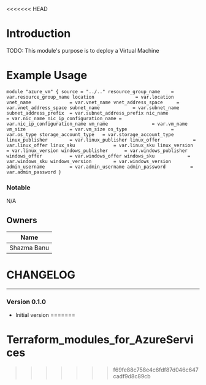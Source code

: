 <<<<<<< HEAD
# Introduction

TODO: This module's purpose is to deploy a Virtual Machine

# Example Usage

`
module "azure_vm" {
  source = "../.."
  resource_group_name    = var.resource_group_name
  location               = var.location
  vnet_name              = var.vnet_name
  vnet_address_space     = var.vnet_address_space
  subnet_name            = var.subnet_name
  subnet_address_prefix  = var.subnet_address_prefix
  nic_name               = var.nic_name
  nic_ip_configuration_name = var.nic_ip_configuration_name
  vm_name                = var.vm_name
  vm_size                = var.vm_size
  os_type                = var.os_type
  storage_account_type   = var.storage_account_type
  linux_publisher        = var.linux_publisher
  linux_offer            = var.linux_offer
  linux_sku              = var.linux_sku
  linux_version          = var.linux_version
  windows_publisher      = var.windows_publisher
  windows_offer          = var.windows_offer
  windows_sku            = var.windows_sku
  windows_version        = var.windows_version
  admin_username         = var.admin_username
  admin_password         = var.admin_password
}
`

### Notable
N/A

## Owners
| Name |
|------|
|Shazma Banu|


# CHANGELOG
***

### Version 0.1.0
* Initial version
=======
# Terraform_modules_for_AzureServices
>>>>>>> f69fe88c758e4c6fdf87d046c647cadf9d8c89cb
